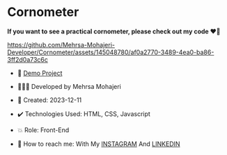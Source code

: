 # Cornometer

**If you want to see a practical cornometer, please check out my code ♥️👀**

https://github.com/Mehrsa-Mohajeri-Developer/Cornometer/assets/145048780/af0a2770-3489-4ea0-ba86-3ff2d0a73c6c

- 🔗 [Demo Project](https://mehrsamohajeri.github.io/Cornometer/)
  
- 👩🏻‍💻 Developed by Mehrsa Mohajeri

- 📆 Created: 2023-12-11

- ✔️ Technologies Used: HTML, CSS, Javascript

- 💥 Role: Front-End

- 📲 How to reach me: With My [INSTAGRAM](https://www.instagram.com/mehrsa_mohajeri_developer) And [LINKEDIN](https://www.linkedin.com/in/mehrsa-mohajeri-developer)
  
